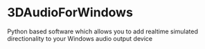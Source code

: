 # 3DAudioForWindows
Python based software which allows you to add realtime simulated directionality to your Windows audio output device

